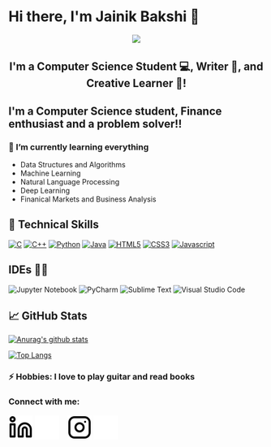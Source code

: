 # Hi there, I'm Jainik Bakshi 👋 
<p align="center">
<img src="https://user-images.githubusercontent.com/80264736/170685085-b25a9293-7233-4675-9f2d-ec7a1de8cfaf.gif">
</p>

<h2 align="center">
I'm a Computer Science Student 💻, Writer 📝, and Creative Learner 🎨!
</h2> 


## I'm a Computer Science student, Finance enthusiast and a problem solver!!

### 🌱 I’m currently learning everything 
* Data Structures and Algorithms
* Machine Learning
* Natural Language Processing
* Deep Learning
* Finanical Markets and Business Analysis

## 💼 Technical Skills
<p align="left">
<a href="https://docs.microsoft.com/en-us/cpp/?view=msvc-170" target="_blank" rel="noreferrer"><img src="https://raw.githubusercontent.com/danielcranney/readme-generator/main/public/icons/skills/c-colored.svg" width="36" height="36" alt="C" /></a>
<a href="https://docs.microsoft.com/en-us/cpp/?view=msvc-170" target="_blank" rel="noreferrer"><img src="https://raw.githubusercontent.com/danielcranney/readme-generator/main/public/icons/skills/cplusplus-colored.svg" width="36" height="36" alt="C++" /></a>
<a href="https://www.python.org/" target="_blank" rel="noreferrer"><img src="https://raw.githubusercontent.com/danielcranney/readme-generator/main/public/icons/skills/python-colored.svg" width="36" height="36" alt="Python" /></a>
<a href="https://www.oracle.com/java/" target="_blank" rel="noreferrer"><img src="https://raw.githubusercontent.com/danielcranney/readme-generator/main/public/icons/skills/java-colored.svg" width="36" height="36" alt="Java" /></a>
<a href="https://developer.mozilla.org/en-US/docs/Glossary/HTML5" target="_blank" rel="noreferrer"><img src="https://raw.githubusercontent.com/danielcranney/readme-generator/main/public/icons/skills/html5-colored.svg" width="36" height="36" alt="HTML5" /></a>
<a href="https://www.w3.org/TR/CSS/#css" target="_blank" rel="noreferrer"><img src="https://raw.githubusercontent.com/danielcranney/readme-generator/main/public/icons/skills/css3-colored.svg" width="36" height="36" alt="CSS3" /></a>
 <a href="https://developer.mozilla.org/en-US/docs/Web/JavaScript" target="_blank" rel="noreferrer"><img src="https://raw.githubusercontent.com/danielcranney/readme-generator/main/public/icons/skills/javascript-colored.svg" width="36" height="36" alt="Javascript" /></a>
</p>

## IDEs 🧑‍💻
![Jupyter Notebook](https://img.shields.io/badge/jupyter-%23FA0F00.svg?style=for-the-badge&logo=jupyter&logoColor=white)
![PyCharm](https://img.shields.io/badge/pycharm-143?style=for-the-badge&logo=pycharm&logoColor=black&color=black&labelColor=green)
![Sublime Text](https://img.shields.io/badge/sublime_text-%23575757.svg?style=for-the-badge&logo=sublime-text&logoColor=important)
![Visual Studio Code](https://img.shields.io/badge/Visual%20Studio%20Code-0078d7.svg?style=for-the-badge&logo=visual-studio-code&logoColor=white)


## 📈 GitHub Stats 

[![Anurag's github stats](https://github-readme-stats.vercel.app/api?username=jainikbakshi)](https://github.com/jainikbakshi)

[![Top Langs](https://github-readme-stats.vercel.app/api/top-langs/?username=jainikbakshi&layout=compact)](https://github.com/jainikbakshi)


### ⚡ Hobbies: I love to play guitar and read books

### Connect with me:

[![website](./img/linkedin-light.svg)](https://www.linkedin.com/in/jainikbakshi#gh-light-mode-only)
[![website](./img/linkedin-dark.svg)](https://www.linkedin.com/in/jainikbakshi#gh-dark-mode-only)
&nbsp;&nbsp;
[![website](./img/instagram-light.svg)](https://instagram.com/jainik_2502#gh-light-mode-only)
[![website](./img/instagram-dark.svg)](https://instagram.com/jainik_2502#gh-dark-mode-only)

